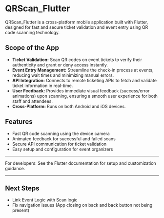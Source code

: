 # QRScan_Flutter

QRScan_Flutter is a cross-platform mobile application built with Flutter, designed for fast and secure ticket validation and event entry using QR code scanning technology.

## Scope of the App

- **Ticket Validation:** Scan QR codes on event tickets to verify their authenticity and grant or deny access instantly.
- **Event Entry Management:** Streamline the check-in process at events, reducing wait times and minimizing manual errors.
- **API Integration:** Connects to remote ticketing APIs to fetch and validate ticket information in real-time.
- **User Feedback:** Provides immediate visual feedback (success/error animations) upon scanning, ensuring a smooth user experience for both staff and attendees.
- **Cross-Platform:** Runs on both Android and iOS devices.

## Features
- Fast QR code scanning using the device camera
- Animated feedback for successful and failed scans
- Secure API communication for ticket validation
- Easy setup and configuration for event organizers

---

For developers: See the Flutter documentation for setup and customization guidance.

---

## Next Steps

- Link Event Logic with Scan logic
- Fix navigation issues (App closing on back and back button not being present)
